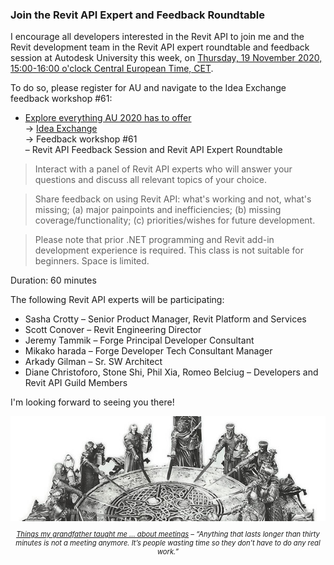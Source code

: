 <head>
<meta http-equiv="Content-Type" content="text/html; charset=utf-8">
<link rel="stylesheet" type="text/css" href="bc.css">
<script src="https://cdn.rawgit.com/google/code-prettify/master/loader/run_prettify.js" type="text/javascript"></script>
</head>

<!---


twitter:

 the #RevitAPI @AutodeskForge @AutodeskRevit #bim #DynamoBim #ForgeDevCon 

I encourage all developers interested in the Revit API to join me and the Revit development team in the Revit API expert roundtable and feedback session at Autodesk University this week, on Thursday, 19 November 2020, 15:00-16:00 o'clock Central European Time, CET...

&ndash; 
...

linkedin:

#bim #DynamoBim #ForgeDevCon #Revit #API #IFC #SDK #AI #VisualStudio #Autodesk #AEC #adsk

the [Revit API discussion forum](http://forums.autodesk.com/t5/revit-api-forum/bd-p/160) thread

<center>
<img src="img/" alt="" title="" width="600"/>
<p style="font-size: 80%; font-style:italic"></p>
</center>

-->

### Join the Revit API Expert and Feedback Roundtable

I encourage all developers interested in the Revit API to join me and the Revit development team in the Revit API expert roundtable and feedback session at Autodesk University this week,
on [Thursday, 19 November 2020, 15:00-16:00 o'clock Central European Time, CET](https://www.timeanddate.com/worldclock/converter.html?iso=20201119T140000&p1=268).

To do so, please register for AU and navigate to the Idea Exchange feedback workshop #61:

- [Explore everything AU 2020 has to offer](https://www.autodesk.com/autodesk-university/conference/schedule)
<br/>&rarr; [Idea Exchange](https://www.autodesk.com/autodesk-university/conference/idea-exchange)
<br/>&rarr; Feedback workshop #61
<br/>&ndash; Revit API Feedback Session and Revit API Expert Roundtable

> Interact with a panel of Revit API experts who will answer your questions and discuss all relevant topics of your choice.

> Share feedback on using Revit API:
what's working and not, what's missing;
(a) major painpoints and inefficiencies;
(b) missing coverage/functionality;
(c) priorities/wishes for future development.

> Please note that prior .NET programming and Revit add-in development experience is required.
This class is not suitable for beginners.
Space is limited.

Duration: 60 minutes

The following Revit API experts will be participating: 

- Sasha Crotty &ndash; Senior Product Manager, Revit Platform and Services
- Scott Conover &ndash; Revit Engineering Director
- Jeremy Tammik &ndash; Forge Principal Developer Consultant
- Mikako harada &ndash; Forge Developer Tech Consultant Manager
- Arkady Gilman &ndash; Sr. SW Architect
- Diane Christoforo, Stone Shi, Phil Xia, Romeo Belciug &ndash; Developers and Revit API Guild Members

I'm looking forward to seeing you there!

<center>
<img src="img/slice_pendragon_knights_round_table.jpg" alt="Round table" title="Round table" width="600"/>
<p style="font-size: 80%; font-style:italic">
<a href="https://mygrandfathertaughtme.wordpress.com/2010/10/12/about-meetings">Things my grandfather taught me ... about meetings</a>
&ndash;
“Anything that lasts longer than thirty minutes is not a meeting anymore. It’s people wasting time so they don’t have to do any real work.”</p>
</center>


<!--

####<a name="2"></a> 

**Question:** 

<pre class="code">
</pre>

**Answer:** 

**Response:** 

####<a name="3"></a> 

<center>
<img src="img/.jpg" alt="" title="" width="100"/> <!-- 600 
</center>

[AU 2020 Revit API Feedback Session Survey](https://autodeskfeedback.az1.qualtrics.com/jfe/form/SV_1RY2upXezPAwicB)

-->

<!-- &#35; hash # -->
